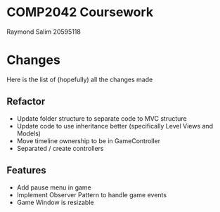 # COMP2042 Coursework
Raymond Salim 20595118

# Changes
Here is the list of (hopefully) all the changes made

## Refactor
- Update folder structure to separate code to MVC structure
- Update code to use inheritance better (specifically Level Views and Models)
- Move timeline ownership to be in GameController
- Separated / create controllers

## Features
- Add pause menu in game
- Implement Observer Pattern to handle game events
- Game Window is resizable